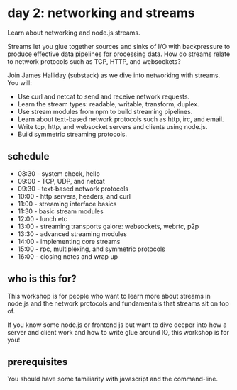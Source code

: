 # day 2: networking and streams

Learn about networking and node.js streams.

Streams let you glue together sources and sinks of I/O with backpressure to
produce effective data pipelines for processing data. How do streams relate to
network protocols such as TCP, HTTP, and websockets?

Join James Halliday (substack) as we dive into networking with streams. You
will:

* Use curl and netcat to send and receive network requests.
* Learn the stream types: readable, writable, transform, duplex.
* Use stream modules from npm to build streaming pipelines.
* Learn about text-based network protocols such as http, irc, and email.
* Write tcp, http, and websocket servers and clients using node.js.
* Build symmetric streaming protocols.

## schedule

* 08:30 - system check, hello
* 09:00 - TCP, UDP, and netcat
* 09:30 - text-based network protocols
* 10:00 - http servers, headers, and curl
* 11:00 - streaming interface basics
* 11:30 - basic stream modules
* 12:00 - lunch etc
* 13:00 - streaming transports galore: websockets, webrtc, p2p
* 13:30 - advanced streaming modules
* 14:00 - implementing core streams
* 15:00 - rpc, multiplexing, and symmetric protocols
* 16:00 - closing notes and wrap up

## who is this for?

This workshop is for people who want to learn more about streams in node.js and
the network protocols and fundamentals that streams sit on top of.

If you know some node.js or frontend js but want to dive deeper into how a
server and client work and how to write glue around IO, this workshop is for
you!

## prerequisites

You should have some familiarity with javascript and the command-line.

